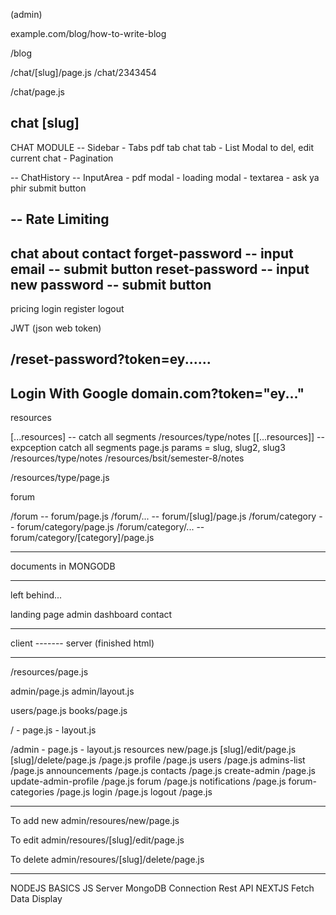 (admin)

example.com/blog/how-to-write-blog

/blog

/chat/[slug]/page.js
/chat/2343454

/chat/page.js

chat [slug]
-----------------------------------------------------------------------
CHAT MODULE
-- Sidebar
    - Tabs
        pdf tab
        chat tab
    - List
        Modal to del, edit current chat
    - Pagination

-- ChatHistory
-- InputArea
    - pdf modal
    - loading modal
    - textarea
    - ask ya phir submit button

-- Rate Limiting
-------------------------------------------------------------------
chat
about
contact
forget-password
    -- input email
    -- submit button
reset-password
    -- input new password
    -- submit button
---------------------------------------------------------------------
pricing
login
register
logout

JWT (json web token)

/reset-password?token=ey......
-------------------------------------------------------------------------
Login With Google
domain.com?token="ey..."
--------------------------------------------------------------------------
resources

[...resources] -- catch all segments
/resources/type/notes
[[...resources]] -- expception catch all segments
page.js
params = slug, slug2, slug3
/resources/type/notes
/resources/bsit/semester-8/notes

/resources/type/page.js

forum

/forum -- forum/page.js
/forum/... -- forum/[slug]/page.js
/forum/category -- forum/category/page.js
/forum/category/... -- forum/category/[category]/page.js

---------------

documents in MONGODB

--------------------------------------------------------------------------
left behind...

landing page
admin
dashboard
contact


-------------


client ------- server (finished html)

----------------------

/resources/page.js

admin/page.js admin/layout.js

 users/page.js
 books/page.js


 / - page.js - layout.js

 /admin - page.js - layout.js
    resources
        new/page.js
        [slug]/edit/page.js
        [slug]/delete/page.js
        /page.js
    profile
        /page.js
    users
        /page.js
    admins-list
        /page.js
    announcements
        /page.js
    contacts
        /page.js
    create-admin
        /page.js
    update-admin-profile
        /page.js
    forum
        /page.js
    notifications
        /page.js
    forum-categories
        /page.js
    login
        /page.js
    logout
        /page.js

--------------------------------------
To add new
admin/resoures/new/page.js

To edit
admin/resoures/[slug]/edit/page.js

To delete
admin/resoures/[slug]/delete/page.js

---------------------------------------------

NODEJS BASICS
JS
Server
MongoDB
Connection
Rest API
NEXTJS Fetch Data
Display